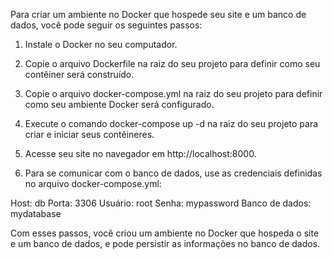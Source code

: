Para criar um ambiente no Docker que hospede seu site e um banco de dados, você pode seguir os seguintes passos:

1. Instale o Docker no seu computador.

2. Copie o arquivo Dockerfile na raiz do seu projeto para definir como seu contêiner será construído.

3. Copie o arquivo docker-compose.yml na raiz do seu projeto para definir como seu ambiente Docker será configurado. 

4. Execute o comando docker-compose up -d na raiz do seu projeto para criar e iniciar seus contêineres.

5. Acesse seu site no navegador em http://localhost:8000.

6. Para se comunicar com o banco de dados, use as credenciais definidas no arquivo docker-compose.yml:

Host: db
Porta: 3306
Usuário: root
Senha: mypassword
Banco de dados: mydatabase

Com esses passos, você criou um ambiente no Docker que hospeda o site e um banco de dados, e pode persistir as informações no banco de dados.
